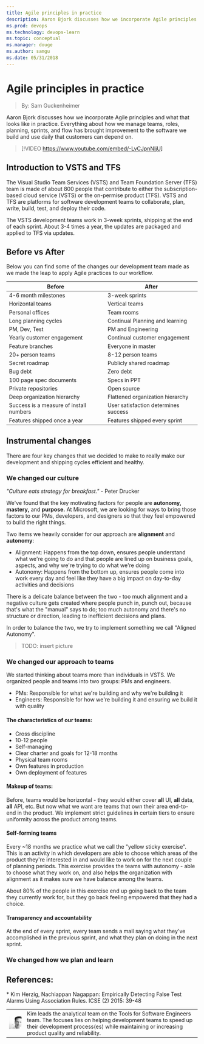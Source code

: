 ```yaml
---
title: Agile principles in practice
description: Aaron Bjork discusses how we incorporate Agile principles and what that looks like in practice. Managing teams, roles, planning, sprints, and flows to build software.
ms.prod: devops
ms.technology: devops-learn
ms.topic: conceptual
ms.manager: douge
ms.author: samgu
ms.date: 05/31/2018
---
```


# Agile principles in practice
> By: Sam Guckenheimer

Aaron Bjork discusses how we incorporate Agile principles and what that looks like in practice. Everything about how we manage teams, roles, planning, sprints, and flow has brought improvement to the software we build and use daily that customers can depend on.

> [!VIDEO https://www.youtube.com/embed/-LvCJpnNljU]

## Introduction to VSTS and TFS

The Visual Studio Team Services (VSTS) and Team Foundation Server (TFS) team is made of about 800 people that contribute to either the subscription-based cloud service (VSTS) or the on-permise product (TFS). VSTS and TFS are platforms for software development teams to collaborate, plan, write, build, test, and deploy their code.

The VSTS development teams work in 3-week sprints, shipping at the end of each sprint. About 3-4 times a year, the updates are packaged and applied to TFS via updates.

## Before vs After

Below you can find some of the changes our development team made as we made the leap to apply Agile practices to our workflow.

| Before                                    | After                                                                                                 |
|-------------------------------------------|-------------------------------------------------------------------------------------------------------|
| 4-6 month milestones                      | 3-week sprints
| Horizontal teams                          | Vertical teams
| Personal offices                          | Team rooms
| Long planning cycles                      | Continual Planning and learning
| PM, Dev, Test                             | PM and Engineering
| Yearly customer engagement                | Continual customer engagement
| Feature branches                          | Everyone in master
| 20+ person teams                          | 8-12 person teams
| Secret roadmap                            | Publicly shared roadmap
| Bug debt                                  | Zero debt
| 100 page spec documents                   | Specs in PPT
| Private repositories                      | Open source
| Deep organization hierarchy               | Flattened organization hierarchy
| Success is a measure of install numbers   | User satisfaction determines success
| Features shipped once a year              | Features shipped every sprint

## Instrumental changes

There are four key changes that we decided to make to really make our development and shipping cycles efficient and healthy.

### We changed our **culture**

_"Culture eats strategy for breakfast."_ - Peter Drucker

We've found that the key motivating factors for people are **autonomy, mastery,** and **purpose.** At Microsoft, we are looking for ways to bring those factors to our PMs, developers, and designers so that they feel empowered to build the right things.

Two items we heavily consider for our approach are **alignment** and **autonomy**:

- Alignment: Happens from the top down, ensures people understand what we're going to do and that people are lined up on business goals, aspects, and why we're trying to do what we're doing
- Autonomy: Happens from the bottom up, ensures people come into work every day and feel like they have a big impact on day-to-day activities and decisions

There is a delicate balance between the two - too much alignment and a negative culture gets created where people punch in, punch out, because that's what the "manual" says to do; too much autonomy and there's no structure or direction, leading to inefficient decisions and plans.

In order to balance the two, we try to implement something we call "Aligned Autonomy".

> TODO: insert picture

### We changed our approach to **teams**

We started thinking about teams more than individuals in VSTS. We organized people and teams into two groups: PMs and engineers.

- PMs: Responsible for what we're building and why we're building it
- Engineers: Responsible for how we're building it and ensuring we build it with quality

#### The characteristics of our teams:

- Cross discipline
- 10-12 people
- Self-managing
- Clear charter and goals for 12-18 months
- Physical team rooms
- Own features in production
- Own deployment of features

#### Makeup of teams:

Before, teams would be horizontal - they would either cover **all** UI, **all** data, **all** API, etc. But now what we want are teams that own their area end-to-end in the product. We implement strict guidelines in certain tiers to ensure uniformity across the product among teams.

#### Self-forming teams

Every ~18 months we practice what we call the "yellow sticky exercise". This is an activity in which developers are able to choose which areas of the product they're interested in and would like to work on for the next couple of planning periods. This exercise provides the teams with autonomy - able to choose what they work on, and also helps the organization with alignment as it makes sure we have balance among the teams.

About 80% of the people in this exercise end up going back to the team they currently work for, but they go back feeling empowered that they had a choice.

#### Transparency and accountability

At the end of every sprint, every team sends a mail saying what they've accomplished in the previous sprint, and what they plan on doing in the next sprint.

### We changed how we **plan** and **learn**

## References:
\* Kim Herzig, Nachiappan Nagappan: Empirically Detecting False Test
Alarms Using Association Rules. ICSE (2) 2015: 39-48

|             |                           |
|-------------|---------------------------|
|![Kim Herzig](../_img/kimh_avatar_1502754815-130x130.jpg)|Kim leads the analytical team on the Tools for Software Engineers team. The focuses lies on helping development teams to speed up their development process(es) while maintaining or increasing product quality and reliability. |
